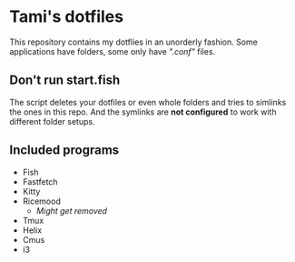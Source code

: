 # Tami's dotfiles
This repository contains my dotflies in an unorderly fashion. Some applications have folders, some only have *".conf"* files.

## **Don't run start.fish**
The script deletes your dotfiles or even whole folders and tries to simlinks the ones in this repo. And the symlinks are **not configured** to work with different folder setups.
## Included programs
- Fish
- Fastfetch
- Kitty
- Ricemood
	- *Might get removed*
- Tmux
- Helix
- Cmus
- i3